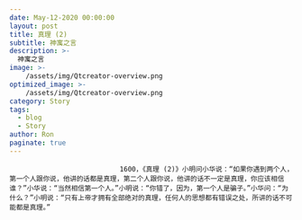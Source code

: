 ```yaml
---
date: May-12-2020 00:00:00
layout: post
title: 真理 (2)
subtitle: 神寓之言
description: >-
  神寓之言
image: >-
    /assets/img/Qtcreator-overview.png
optimized_image: >-
    /assets/img/Qtcreator-overview.png
category: Story
tags:
  - blog
  - Story
author: Ron
paginate: true
---
```


							　　1600，《真理 (2)》小明问小华说：“如果你遇到两个人，第一个人跟你说，他讲的话都是真理，第二个人跟你说，他讲的话不一定是真理，你应该相信谁？”小华说：“当然相信第一个人。”小明说：“你错了，因为，第一个人是骗子。”小华问：“为什么？”小明说：“只有上帝才拥有全部绝对的真理，任何人的思想都有错误之处，所讲的话不可能都是真理。”
							
							
						
